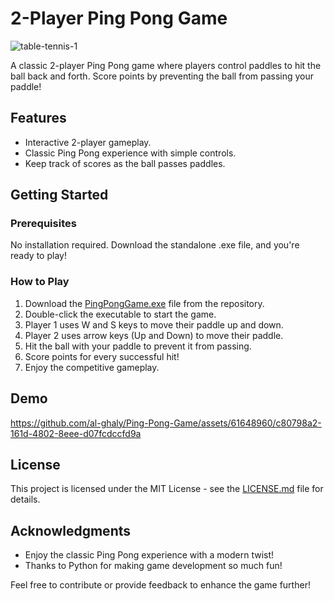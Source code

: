 # 2-Player Ping Pong Game

![table-tennis-1](https://github.com/al-ghaly/Ping-Pong-Game/assets/61648960/6c08680d-22a6-4edd-ab26-371efcbab3d8)

A classic 2-player Ping Pong game where players control paddles to hit the ball back and forth. Score points by preventing the ball from passing your paddle!

## Features

- Interactive 2-player gameplay.
- Classic Ping Pong experience with simple controls.
- Keep track of scores as the ball passes paddles.

## Getting Started

### Prerequisites

No installation required. Download the standalone .exe file, and you're ready to play!

### How to Play

1. Download the [PingPongGame.exe](PingPongGame.exe) file from the repository.
2. Double-click the executable to start the game.
3. Player 1 uses W and S keys to move their paddle up and down.
4. Player 2 uses arrow keys (Up and Down) to move their paddle.
5. Hit the ball with your paddle to prevent it from passing.
6. Score points for every successful hit!
7. Enjoy the competitive gameplay.

## Demo



https://github.com/al-ghaly/Ping-Pong-Game/assets/61648960/c80798a2-161d-4802-8eee-d07fcdccfd9a


## License

This project is licensed under the MIT License - see the [LICENSE.md](LICENSE.md) file for details.

## Acknowledgments

- Enjoy the classic Ping Pong experience with a modern twist!
- Thanks to Python for making game development so much fun!

Feel free to contribute or provide feedback to enhance the game further!
